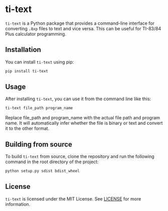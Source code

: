 # ti-text

`ti-text` is a Python package that provides a command-line interface for converting `.8xp` files to text and vice versa. This can be useful for TI-83/84 Plus calculator programming.

## Installation

You can install `ti-text` using pip:

```sh
pip install ti-text
```

## Usage

After installing `ti-text`, you can use it from the command line like this:

```sh
ti-text file_path program_name
```

Replace file_path and program_name with the actual file path and program name. It will automatically infer whether the file is binary or text and convert it to the other format.

## Building from source

To build `ti-text` from source, clone the repository and run the following command in the root directory of the project:

```sh
python setup.py sdist bdist_wheel
```

## License

`ti-text` is licensed under the MIT License. See [LICENSE](LICENSE) for more information.

